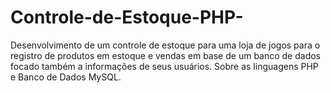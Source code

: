 # Controle-de-Estoque-PHP-
Desenvolvimento de um controle de estoque para uma loja de jogos para o registro de produtos em estoque e vendas em base de um banco de dados focado também a informações de seus usuários. Sobre as linguagens PHP e Banco de Dados MySQL.
